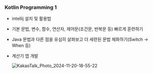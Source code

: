 ### Kotlin Programming 1

* intellij 설치 및 활용법
* 기본 문법, 변수, 함수, 연산자, 제어문(조건문, 반복문 등) 빠르게 훈련하기
* Java 문법과 다른 점을 유심히 살펴보고 더 세련된 문법 체화하기(Switch -> When 등)
* 계산기 앱 개발
  
  ![KakaoTalk_Photo_2024-11-20-18-55-22](https://github.com/user-attachments/assets/97edbfb0-20b4-4e8b-aa34-a412b496988d)
